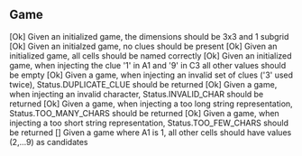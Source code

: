## Game    
[Ok] Given an initialized game, the dimensions should be 3x3 and 1 subgrid
[Ok] Given an initialzed game, no clues should be present
[Ok] Given an initialized game, all cells should be named correctly
[Ok] Given an initialized game, when injecting the clue '1' in A1 and '9' in C3 all other values should be empty
[Ok] Given a game, when injecting an invalid set of clues ('3' used twice), Status.DUPLICATE_CLUE should be returned
[Ok] Given a game, when injecting an invalid character, Status.INVALID_CHAR should be returned
[Ok] Given a game, when injecting a too long string representation, Status.TOO_MANY_CHARS should be returned
[Ok] Given a game, when injecting a too short string representation, Status.TOO_FEW_CHARS should be returned
[] Given a game where A1 is 1, all other cells should have values (2,...9) as candidates